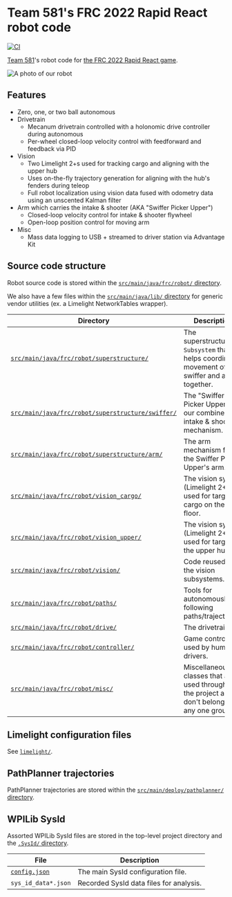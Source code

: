 # Team 581's FRC 2022 Rapid React robot code

[![CI](https://github.com/team581/frc-2022-rapid-react/actions/workflows/ci.yml/badge.svg)](https://github.com/team581/frc-2022-rapid-react/actions/workflows/ci.yml)

[Team 581](https://github.com/team581)'s robot code for [the FRC 2022 Rapid React game](https://youtu.be/LgniEjI9cCM).

![A photo of our robot](./robot.jpg)

## Features

- Zero, one, or two ball autonomous
- Drivetrain
  - Mecanum drivetrain controlled with a holonomic drive controller during autonomous
  - Per-wheel closed-loop velocity control with feedforward and feedback via PID
- Vision
  - Two Limelight 2+s used for tracking cargo and aligning with the upper hub
  - Uses on-the-fly trajectory generation for aligning with the hub's fenders during teleop
  - Full robot localization using vision data fused with odometry data using an unscented Kalman filter
- Arm which carries the intake & shooter (AKA "Swiffer Picker Upper")
  - Closed-loop velocity control for intake & shooter flywheel
  - Open-loop position control for moving arm
- Misc
  - Mass data logging to USB + streamed to driver station via Advantage Kit

## Source code structure

Robot source code is stored within the [`src/main/java/frc/robot/` directory](./src/main/java/frc/robot).

We also have a few files within the [`src/main/java/lib/` directory](./src/main/java/lib) for generic vendor utilities (ex. a Limelight NetworkTables wrapper).

| Directory                                                                                              | Description                                                                                    |
| ------------------------------------------------------------------------------------------------------ | ---------------------------------------------------------------------------------------------- |
| [`src/main/java/frc/robot/superstructure/`](./src/main/java/frc/robot/superstructure/)                 | The superstructure `Subsystem` that helps coordinate movement of the swiffer and arm together. |
| [`src/main/java/frc/robot/superstructure/swiffer/`](./src/main/java/frc/robot/superstructure/swiffer/) | The "Swiffer Picker Upper", our combined intake & shooter mechanism.                           |
| [`src/main/java/frc/robot/superstructure/arm/`](./src/main/java/frc/robot/superstructure/arm/)         | The arm mechanism for the Swiffer Picker Upper's arm.                                          |
| [`src/main/java/frc/robot/vision_cargo/`](./src/main/java/frc/robot/vision_cargo/)                     | The vision system (Limelight 2+) used for targeting cargo on the floor.                        |
| [`src/main/java/frc/robot/vision_upper/`](./src/main/java/frc/robot/vision_upper/)                     | The vision system (Limelight 2+) used for targeting the upper hub.                             |
| [`src/main/java/frc/robot/vision/`](./src/main/java/frc/robot/vision/)                                 | Code reused in the vision subsystems.                                                          |
| [`src/main/java/frc/robot/paths/`](./src/main/java/frc/robot/paths/)                                   | Tools for autonomously following paths/trajectories.                                           |
| [`src/main/java/frc/robot/drive/`](./src/main/java/frc/robot/drive/)                                   | The drivetrain.                                                                                |
| [`src/main/java/frc/robot/controller/`](./src/main/java/frc/robot/controller/)                         | Game controllers used by human drivers.                                                        |
| [`src/main/java/frc/robot/misc/`](./src/main/java/frc/robot/misc/)                                     | Miscellaneous classes that are used throughout the project and don't belong to any one group.  |

## Limelight configuration files

See [`limelight/`](./limelight/README.md).

## PathPlanner trajectories

PathPlanner trajectories are stored within the [`src/main/deploy/pathplanner/` directory](./src/main/deploy/pathplanner/).

## WPILib SysId

Assorted WPILib SysId files are stored in the top-level project directory and the [`.SysId/` directory](./.SysId/).

| File                           | Description                             |
| ------------------------------ | --------------------------------------- |
| [`config.json`](./config.json) | The main SysId configuration file.      |
| `sys_id_data*.json`            | Recorded SysId data files for analysis. |
